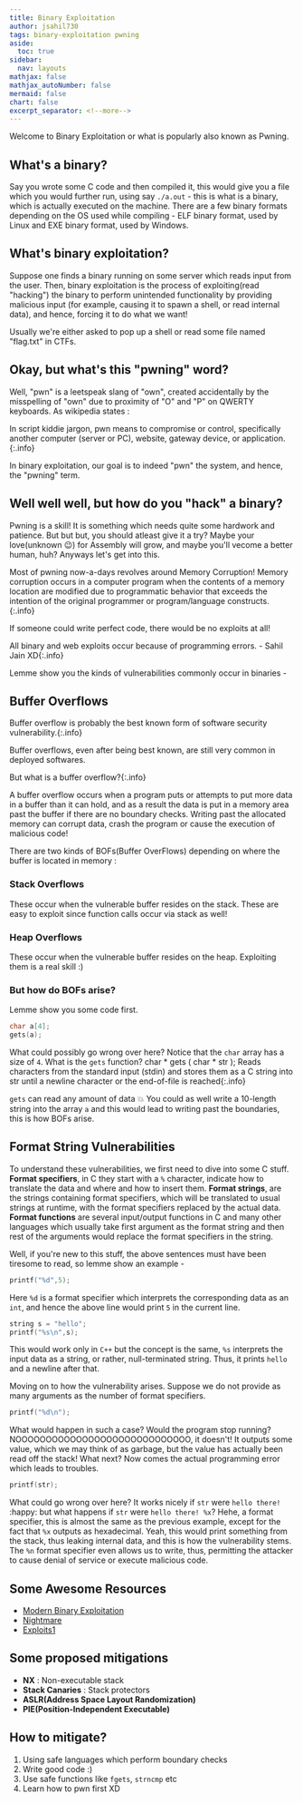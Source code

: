 ```yaml
---
title: Binary Exploitation
author: jsahil730
tags: binary-exploitation pwning
aside:
  toc: true
sidebar:
  nav: layouts
mathjax: false
mathjax_autoNumber: false
mermaid: false
chart: false
excerpt_separator: <!--more-->
---
```


Welcome to Binary Exploitation or what is popularly also known as Pwning.
<!--more--> 

## What's a binary?

Say you wrote some C code and then compiled it,
this would give you a file which you would further run, using say `./a.out` - this is
what is a binary, which is actually executed on the machine. There are a few binary
formats depending on the OS used while compiling - ELF binary format, used by Linux
and EXE binary format, used by Windows.

## What's binary exploitation?

Suppose one finds a binary running
on some server which reads input from the user. Then, binary exploitation is the process of
exploiting(read "hacking") the binary to perform unintended
functionality by providing malicious input (for example, causing it to
spawn a shell, or read internal data), and hence, forcing it to do what we want!

Usually we're either asked to pop up a shell or read some file named "flag.txt" in CTFs.

## Okay, but what's this "pwning" word?

Well, "pwn" is a leetspeak slang of "own", created accidentally by the misspelling of "own"
due to proximity of "O" and "P" on QWERTY keyboards. As wikipedia states :

In script kiddie jargon, pwn means to compromise or control, specifically another computer
(server or PC), website, gateway device, or application. {:.info}

In binary exploitation, our goal is to indeed "pwn" the system, and hence, the "pwning" term.

## Well well well, but how do you "hack" a binary?

Pwning is a skill! It is something which needs quite some hardwork and patience. But but but,
you should atleast give it a try? Maybe your love(unknown :wink:) for Assembly will grow,
and maybe you'll vecome a better human, huh? Anyways let's get into this.

Most of pwning now-a-days revolves around Memory Corruption!
Memory corruption occurs in a computer program when the contents of a memory
location are modified due to programmatic behavior that exceeds the intention
of the original programmer or program/language constructs.{:.info}

If someone could write perfect code, there would be no exploits at all!

All binary and web exploits occur because of programming errors.
\- Sahil Jain XD{:.info}

Lemme show you the kinds of vulnerabilities commonly occur in binaries -

## Buffer Overflows
Buffer overflow is probably the best known form of software security vulnerability.{:.info}

Buffer overflows, even after being best known, are still very common in deployed softwares.

But what is a buffer overflow?{:.info}

A buffer overflow occurs when a program puts or attempts to put more data in a buffer
than it can hold, and as a result the data is put in a memory area past the buffer
if there are no boundary checks. Writing past the allocated memory can corrupt data,
crash the program or cause the execution of malicious code!  

There are two kinds of BOFs(Buffer OverFlows) depending on where the buffer is located in memory :

### Stack Overflows

  These occur when the vulnerable buffer resides on the stack. These are easy to exploit since function calls occur via stack as well!

### Heap Overflows

  These occur when the vulnerable buffer resides on the heap. Exploiting them is a real skill :)

### But how do BOFs arise?

  Lemme show you some code first.

  ```c
  char a[4];
  gets(a);
  ```

  What could possibly go wrong over here? Notice that the `char` array has a size of `4`. What is the `gets` function?
  char * gets ( char * str );
  Reads characters from the standard input (stdin) and stores them as a C string
  into str until a newline character or the end-of-file is reached{:.info}

  `gets` can read any amount of data :boom: You could as well write a 10-length string into the array `a` and this would lead to writing past the boundaries, this is how BOFs arise.

## Format String Vulnerabilities

  To understand these vulnerabilities, we first need to dive into some C stuff.  
  **Format specifiers**, in C they start with a `%` character, indicate how to translate 
  the data and where and how to insert them. **Format strings**, are the strings containing
  format specifiers, which will be translated to usual strings at runtime, with the format
  specifiers replaced by the actual data.
  **Format functions** are several input/output functions in C and many other languages
  which usually take first argument as the format string and then rest of the arguments
  would replace the format specifiers in the string.

  Well, if you're new to this stuff, the above sentences must have been tiresome to read,
  so lemme show an example -

  ```c
  printf("%d",5);
  ```

  Here `%d` is a format specifier which interprets the corresponding data as an `int`, and hence
  the above line would print `5` in the current line.

  ```c
  string s = "hello";
  printf("%s\n",s);
  ```

  This would work only in `C++` but the concept is the same, `%s` interprets the input data as a
  string, or rather, null-terminated string. Thus, it prints `hello` and a newline after that.

  Moving on to how the vulnerability arises. Suppose we do not provide as many arguments as the number
  of format specifiers.

  ```c
  printf("%d\n");
  ```

  What would happen in such a case? Would the program stop running? NOOOOOOOOOOOOOOOOOOOOOOOOOOOOO,
  it doesn't! It outputs some value, which we may think of as garbage, but the value has actually
  been read off the stack! What next? Now comes the actual programming error which leads to troubles.

  ```c
  printf(str);
  ```

  What could go wrong over here? It works nicely if `str` were `hello there!` :happy: but what happens if
  `str` were `hello there! %x`? Hehe, a format specifier, this is almost the same as the previous example,
  except for the fact that `%x` outputs as hexadecimal. Yeah, this would print something from the stack,
  thus leaking internal data, and this is how the vulnerability stems. The `%n` format specifier even allows
  us to write, thus, permitting the attacker to cause denial of service or execute malicious code.

## Some Awesome Resources

- [Modern Binary Exploitation](http://security.cs.rpi.edu/courses/binexp-spring2015/)
- [Nightmare](https://guyinatuxedo.github.io/)
- [Exploits1](http://opensecuritytraining.info/Exploits1.html)

## Some proposed mitigations

- **NX** : Non-executable stack
- **Stack Canaries** : Stack protectors
- **ASLR(Address Space Layout Randomization)**
- **PIE(Position-Independent Executable)**

## How to mitigate?

1. Using safe languages which perform boundary checks
2. Write good code :)
3. Use safe functions like `fgets`, `strncmp` etc
4. Learn how to pwn first XD
